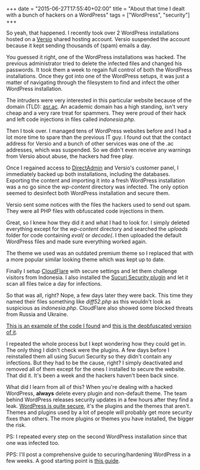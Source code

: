 +++
date = "2015-06-27T17:55:40+02:00"
title = "About that time I dealt with a bunch of hackers on a WordPress"
tags = ["WordPress", "security"]
+++

So yeah, that happened. I recently took over 2 WordPress installations hosted on a [Versio](http://www.versio.uk/) shared hosting account. Versio suspended the account because it kept sending thousands of (spam) emails a day.

You guessed it right, one of the WordPress installations was hacked. The previous administrator tried to delete the infected files and changed his passwords. It took them a week to regain full control of both the WordPress installations. Once they got into one of the WordPress setups, it was just a matter of navigating through the filesystem to find and infect the other WordPress installation.

The intruders were very interested in this particular website because of the domain (TLD): [asr.ac](http://asr.ac). An academic domain has a high standing, isn't very cheap and a very rare treat for spammers. They were proud of their hack and left code injections in files called *indonesia.php*.

Then I took over. I managed tens of WordPress websites before and I had a lot more time to spare than the previous IT guy. I found out that the contact address for Versio and a bunch of other services was one of the .ac addresses, which was suspended. So we didn't even receive any warnings from Versio about abuse, the hackers had free play.

Once I regained access to [DirectAdmin](http://www.directadmin.com/) and Versio's customer panel, I immediately backed up both installations, including the databases. Exporting the content and importing it into a fresh WordPress installation was a no go since the *wp-content* directory was infected. The only option seemed to desinfect both WordPress installation and secure them.

Versio sent some notices with the files the hackers used to send out spam. They were all PHP files with obfuscated code injections in them.

Great, so I knew how they did it and what I had to look for. I simply deleted everything except for the *wp-content* directory and searched the *uploads* folder for code containing *eval(* or *decode(*. I then uploaded the default WordPress files and made sure everything worked again.

The theme we used was an outdated premium theme so I replaced that with a more popular similar looking theme which was kept up to date.

Finally I setup [CloudFlare](https://www.cloudflare.com/) with secure settings and let them challenge visitors from Indonesia. I also installed the [Sucuri Security plugin](https://wordpress.org/plugins/sucuri-scanner/) and let it scan all files twice a day for infections.

So that was all, right? Nope, a few days later they were back. This time they named their files something like *diff52.php* as this wouldn't look as suspicious as *indonesia.php*. CloudFlare also showed some blocked threats from Russia and Ukraine.

[This is an example of the code I found](/addendum/2015/obfuscated-code-from-the-wordpress-hack/) and [this is the deobfuscated version of it](/addendum/2015/deobfuscated-code-from-the-wordpress-hack/).

I repeated the whole process but I kept wondering how they could get in. The only thing I didn't check were the plugins. A few days before I reinstalled them all using Sucuri Security so they didn't contain any infections. But they had to be the cause, right? I simply deactivated and removed all of them except for the ones I installed to secure the website. That did it. It's been a week and the hackers haven't been back since.

What did I learn from all of this? When you're dealing with a hacked WordPress, **always** delete every plugin and non-default theme. The team behind WordPress releases security updates in a few hours after they find a leak. [WordPress is quite secure](https://ma.ttias.be/in-defence-of-wordpress/), it's the plugins and the themes that aren't. Themes and plugins used by a lot of people will probably get more security fixes than others. The more plugins or themes you have installed, the bigger the risk.

PS: I repeated every step on the second WordPress installation since that one was infected too.

PPS: I'll post a comprehensive guide to securing/hardening WordPress in a few weeks. A good starting point is [this guide](https://codex.wordpress.org/FAQ_My_site_was_hacked).
